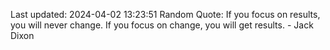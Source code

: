 Last updated: 2024-04-02 13:23:51
Random Quote: If you focus on results, you will never change. If you focus on change, you will get results. - Jack Dixon